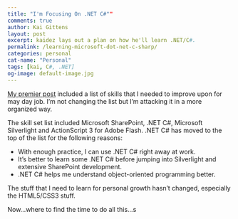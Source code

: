 ```yaml
---
title: "I'm Focusing On .NET C#""
comments: true
author: Kai Gittens
layout: post
excerpt: kaidez lays out a plan on how he'll learn .NET/C#.
permalink: /learning-microsoft-dot-net-c-sharp/
categories: personal
cat-name: "Personal"
tags: [kai, C#, .NET]
og-image: default-image.jpg
---
```

[My premier post][1] included a list of skills that I needed to improve upon for may day job. I’m not changing the list but I’m attacking it in a more organized way.

 [1]: http://kaidez.com/welcome-back/

The skill set list included Microsoft SharePoint, .NET C#, Microsoft Silverlight and ActionScript 3 for Adobe Flash. .NET C# has moved to the top of the list for the following reasons:

*   With enough practice, I can use .NET C# right away at work.
*   It’s better to learn some .NET C# before jumping into Silverlight and extensive SharePoint development.
*   .NET C# helps me understand object-oriented programming better.

The stuff that I need to learn for personal growth hasn’t changed, especially the HTML5/CSS3 stuff.

Now…where to find the time to do all this…s